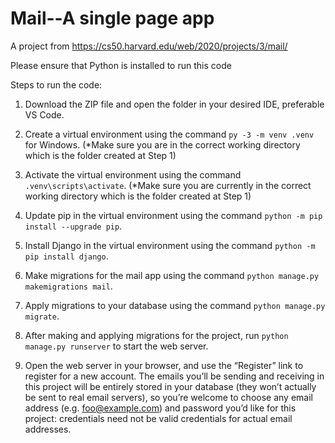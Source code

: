 # Mail--A single page app
A project from https://cs50.harvard.edu/web/2020/projects/3/mail/

Please ensure that Python is installed to run this code

Steps to run the code:
1. Download the ZIP file and open the folder in your desired IDE, preferable VS Code.

2. Create a virtual environment using the command ```py -3 -m venv .venv``` for Windows.
(*Make sure you are in the correct working directory which is the folder created at Step 1)

3. Activate the virtual environment using the command ```.venv\scripts\activate```.
(*Make sure you are currently in the correct working directory which is the folder created at Step 1)

4. Update pip in the virtual environment using the command ```python -m pip install --upgrade pip```.

5. Install Django in the virtual environment using the command ```python -m pip install django```.

6. Make migrations for the mail app using the command ```python manage.py makemigrations mail```.

7. Apply migrations to your database using the command ```python manage.py migrate```.

8. After making and applying migrations for the project, run ```python manage.py runserver``` to start the web server.

9. Open the web server in your browser, and use the “Register” link to register for a new account. The emails you’ll be sending and receiving in this project will be entirely stored in your database (they won’t actually be sent to real email servers), so you’re welcome to choose any email address (e.g. foo@example.com) and password you’d like for this project: credentials need not be valid credentials for actual email addresses.
